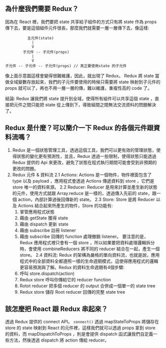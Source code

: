 ## 為什麼我們需要 Redux？
因為在 React 裡，我們要把 state 共享給子組件的方式只有將 state 作為 props 傳下去，要是這個組件元件很長，那麼我們就需要一層一層傳下去，像這樣:

              主元件(state)
                |
                V
            子元件 -- 子元件(props)
                |
                V
    子元件 -- 子元件 -- 子元件(props) // 真正要使用state 的子元件

像上面示意圖這樣會變得很難維護，因此，就出現了 Redux。
Redux 將 state 當做全域變數存放起來，我們的子元件要使用的時候只需要將 state 映射到子元件的 props 就可以了，再也不用一層一層的傳，難以維護，重複性高的 code 了。

結論: Redux 讓我們將 state 提升到全域，使得所有組件可以共享這個 state ，直接把元件之間只能把 state 從上傳到下，導致組間之間無法交流資料的問題解決了。

## Redux 是什麼？可以簡介一下 Redux 的各個元件跟資料流嗎？
1. Redux 是一個狀態管理工具，透過這個工具，我們可以更有效的管理狀態，使得狀態的變化更有預測性，並且，Redux 透過一些限制，使得狀態只能透過 Redux 提供的 Api 來更改，避免了狀態在程式執行期間可能會受到非預期的更改的問題。
2. Redux 元件 & 資料流
   2.1 Actions: Actions 是一個物件，物件裡面包含了 type 以及 payload ，應用程式會透過 Actions 傳遞資料到 store ，它們是 store 唯一的資料來源。
   2.2 Reducer: Reducer 是用來計算並產生新的狀態的元件，使用方式就跟 Array.reduce 是一樣的，透過傳入先前的 state，跟一個 action，內部計算過後回傳新的 state。
   2.3 Store: Store 是將 Reducer 以及 Actions 結合起來所產生的物件，Store 的功能有: 
   1. 掌管應用程式狀態
   2. 藉由 getState 獲得 state
   3. 藉由 dispatch 更新 state 
   4. 藉由 subscribe 註冊 listener
   5. 藉由 subscribe 回傳的 function 處理撤銷 listener。
   要注意的是， Redux 應用程式裡只會有一個 store ，所以如果要把資料處理邏輯拆分時，會使用 combineReducers 將不同的 reducer 結合在一起，產生一個 store。
   2.4 資料流: Redux 的架構為嚴格的單向資料流，也就是說，應用程式中的全部資料全都遵照一樣的生命週期模式，這使得應用程式的邏輯更容易預測與了解。Redux 的資料生命週期有4個步驟:
   1. 呼叫 store.dispatch(action)
   2. Redux store 呼叫你傳給它的 reducer function
   3. Rotot reducer 把多個 reducer 的 output 合併成一個單一的 state tree
   4. Redux store 儲存 Root reducer 回傳的完整 state tree

## 該怎麼把 React 跟 Redux 串起來？
透過 Redux 提供的 connect API。
``connect()`` 透過 mapStateToProps 將儲存在 store 的 state 映射到 React 的元件裡，這樣我們就可以透過 props 拿到 store 的資料，而 mapDispatchToProps ，則是會提供 dispatch 函式讓我們自定義一些方法，然後透過 dispatch 將 action 傳給 reducer。
